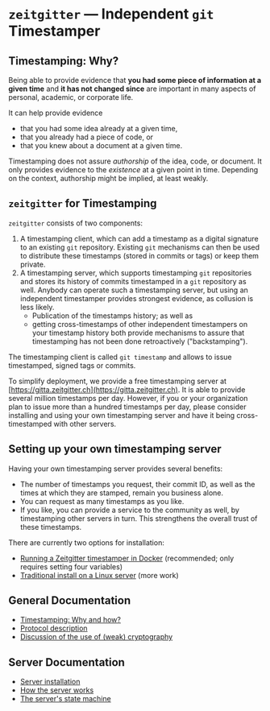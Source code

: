 # `zeitgitter` — Independent `git` Timestamper

## Timestamping: Why?

Being able to provide evidence that **you had some piece of information at a
given time** and **it has not changed since** are important in many aspects of
personal, academic, or corporate life.

It can help provide evidence
- that you had some idea already at a given time,
- that you already had a piece of code, or
- that you knew about a document at a given time.

Timestamping does not assure *authorship* of the idea, code, or document. It
only provides evidence to the *existence* at a given point in time. Depending
on the context, authorship might be implied, at least weakly.

## `zeitgitter` for Timestamping

`zeitgitter` consists of two components:

1. A timestamping client, which can add a timestamp as a digital signature to
   an existing `git` repository. Existing `git` mechanisms can then be used
   to distribute these timestamps (stored in commits or tags) or keep them
   private.
2. A timestamping server, which supports timestamping `git` repositories and
   stores its history of commits timestamped in a `git` repository as well.
   Anybody can operate such a timestamping server, but using an independent
   timestamper provides strongest evidence, as collusion is less likely.
   - Publication of the timestamps history; as well as
   - getting cross-timestamps of other independent timestampers on your
     timestamp history
   both provide mechanisms to assure that timestamping has not been done
   retroactively ("backstamping").

The timestamping client is called `git timestamp` and allows to issue
timestamped, signed tags or commits.

To simplify deployment, we provide a free timestamping server at
[https://gitta.zeitgitter.ch](https://gitta.zeitgitter.ch). It is able to provide several
million timestamps per day. However, if you or your organization plan to issue
more than a hundred timestamps per day, please consider installing and using
your own timestamping server and have it being cross-timestamped with other
servers.

## Setting up your own timestamping server

Having your own timestamping server provides several benefits:

* The number of timestamps you request, their commit ID, as well as
  the times at which they are stamped, remain you business alone.
* You can request as many timestamps as you like.
* If you like, you can provide a service to the community as well,
  by timestamping other servers in turn. This strengthens the
  overall trust of these timestamps.

There are currently two options for installation:
* [Running a Zeitgitter timestamper in Docker](docker/README.md) (recommended; only requires setting four variables)
* [Traditional install on a Linux server](doc/Install.md) (more work)

## General Documentation

- [Timestamping: Why and how?](doc/Timestamping.md)
- [Protocol description](doc/Protocol.md)
- [Discussion of the use of (weak) cryptography](doc/Cryptography.md)

## Server Documentation

- [Server installation](server/Install.md)
- [How the server works](doc/ServerOperation.md)
- [The server's state machine](doc/StateMachine.md)
